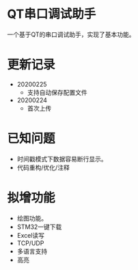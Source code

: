 # QT串口调试助手
  一个基于QT的串口调试助手，实现了基本功能。

# 更新记录
- 20200225
  - 支持自动保存配置文件
- 20200224
  - 首次上传

# 已知问题
  - 时间戳模式下数据容易断行显示。
  - 代码重构/优化/注释

# 拟增功能
  - 绘图功能。
  - STM32一键下载
  - Excel读写
  - TCP/UDP
  - 多语言支持
  - 高亮